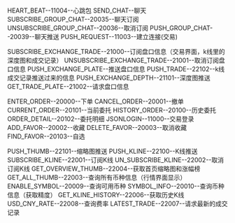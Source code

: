 ##
HEART_BEAT--11004--心跳包
SEND_CHAT--聊天
SUBSCRIBE_GROUP_CHAT--20035--聊天订阅
UNSUBSCRIBE_GROUP_CHAT--20036--取消订阅
PUSH_GROUP_CHAT--20039--聊天推送
PUSH_REQUEST--11003--建立连接(交易)
<!--行情端口-->
SUBSCRIBE_EXCHANGE_TRADE--21000--订阅盘口信息（交易界面，k线里的深度图和成交记录）
UNSUBSCRIBE_EXCHANGE_TRADE--21001--取消订阅盘口信息
PUSH_EXCHANGE_PLATE--推送盘口信息
PUSH_TRADE--22102--k线成交记录推送过来的信息
PUSH_EXCHANGE_DEPTH--21101--深度图推送
GET_TRADE_PLATE--21002--请求盘口信息
<!--交易端口-->
ENTER_ORDER--20000--下单
CANCEL_ORDER--20001--撤单
CURRENT_ORDER--20101--当前委托
HISTORY_ORDER--20100--历史委托
ORDER_DETAIL--20102--委托明细
JSONLOGIN--11000--交易登录
ADD_FAVOR--20002--收藏
DELETE_FAVOR--20003--取消收藏
FIND_FAVOR--20103--自选
<!--K线-->
PUSH_THUMB--22101--缩略图推送
PUSH_KLINE--22100--K线推送
SUBSCRIBE_KLINE--22001--订阅K线
UN_SUBSCRIBE_KLINE--22002--取消订阅K线
GET_OVERVIEW_THUMB--22004--获取首页缩略图和涨幅榜
GET_ALL_THUMB--22003--查询所有币种信息（行情界面显示）
ENABLE_SYMBOL--20009--查询可用币种
SYMBOL_INFO--20010--查询币种信息（获取精度）
GET_KLINE_HISTORY--22006--获取历史K线
USD_CNY_RATE--22008--查询费率
LATEST_TRADE--22007--请求最新的成交记录



